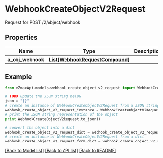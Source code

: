 # WebhookCreateObjectV2Request

Request for POST /2/object/webhook

## Properties

Name | Type | Description | Notes
------------ | ------------- | ------------- | -------------
**a_obj_webhook** | [**List[WebhookRequestCompound]**](WebhookRequestCompound.md) |  | 

## Example

```python
from eZmaxApi.models.webhook_create_object_v2_request import WebhookCreateObjectV2Request

# TODO update the JSON string below
json = "{}"
# create an instance of WebhookCreateObjectV2Request from a JSON string
webhook_create_object_v2_request_instance = WebhookCreateObjectV2Request.from_json(json)
# print the JSON string representation of the object
print WebhookCreateObjectV2Request.to_json()

# convert the object into a dict
webhook_create_object_v2_request_dict = webhook_create_object_v2_request_instance.to_dict()
# create an instance of WebhookCreateObjectV2Request from a dict
webhook_create_object_v2_request_form_dict = webhook_create_object_v2_request.from_dict(webhook_create_object_v2_request_dict)
```
[[Back to Model list]](../README.md#documentation-for-models) [[Back to API list]](../README.md#documentation-for-api-endpoints) [[Back to README]](../README.md)


